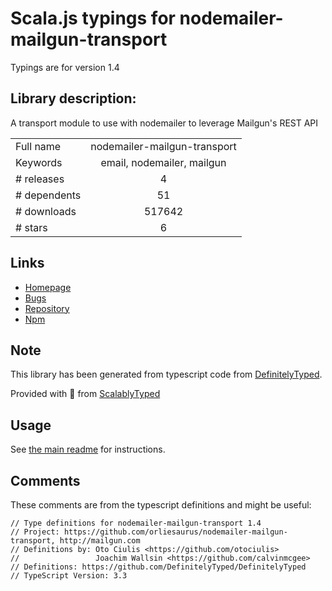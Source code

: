 
# Scala.js typings for nodemailer-mailgun-transport

Typings are for version 1.4

## Library description:
A transport module to use with nodemailer to leverage Mailgun's REST API

|                    |                 |
| ------------------ | :-------------: |
| Full name          | nodemailer-mailgun-transport |
| Keywords           | email, nodemailer, mailgun |
| # releases         | 4 |
| # dependents       | 51 |
| # downloads        | 517642 |
| # stars            | 6 |

## Links
- [Homepage](http://mailgun.com)
- [Bugs](https://github.com/orliesaurus/nodemailer-mailgun-transport/issues)
- [Repository](https://github.com/orliesaurus/nodemailer-mailgun-transport)
- [Npm](https://www.npmjs.com/package/nodemailer-mailgun-transport)
    


## Note
This library has been generated from typescript code from [DefinitelyTyped](https://definitelytyped.org).

Provided with :purple_heart: from [ScalablyTyped](https://github.com/oyvindberg/ScalablyTyped)

## Usage
See [the main readme](../../readme.md) for instructions.

## Comments

These comments are from the typescript definitions and might be useful:
```
// Type definitions for nodemailer-mailgun-transport 1.4
// Project: https://github.com/orliesaurus/nodemailer-mailgun-transport, http://mailgun.com
// Definitions by: Oto Ciulis <https://github.com/otociulis>
//                 Joachim Wallsin <https://github.com/calvinmcgee>
// Definitions: https://github.com/DefinitelyTyped/DefinitelyTyped
// TypeScript Version: 3.3

```

